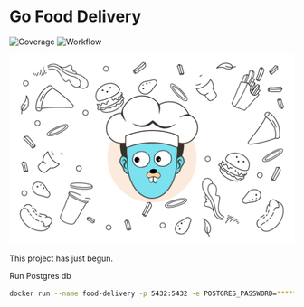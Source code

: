 # Go Food Delivery

![Coverage](https://img.shields.io/badge/Coverage-62.7%25-yellow)
![Workflow](https://github.com/mukulmantosh/Go_Food_Delivery/actions/workflows/test.yaml/badge.svg)


![background](./misc/images/background.png)

This project has just begun.


Run Postgres db

```bash
docker run --name food-delivery -p 5432:5432 -e POSTGRES_PASSWORD=****** -d postgres
```